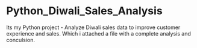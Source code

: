 # Python_Diwali_Sales_Analysis
Its my Python project - Analyze Diwali sales data to improve customer experience and sales. Which i attached a file with a complete analysis and conculsion.


